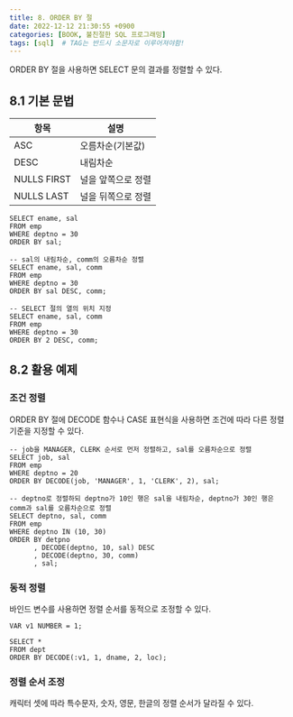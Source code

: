 ```yaml
---
title: 8. ORDER BY 절
date: 2022-12-12 21:30:55 +0900
categories: [BOOK, 불친절한 SQL 프로그래밍]
tags: [sql]  # TAG는 반드시 소문자로 이루어져야함!
---
```


ORDER BY 절을 사용하면 SELECT 문의 결과를 정렬할 수 있다.

## 8.1 기본 문법

| 항목          | 설명         |
|-------------|------------|
| ASC         | 오름차순(기본값)  |
| DESC        | 내림차순       |
| NULLS FIRST | 널을 앞쪽으로 정렬 |
| NULLS LAST  | 널을 뒤쪽으로 정렬 |

```
SELECT ename, sal
FROM emp
WHERE deptno = 30
ORDER BY sal;

-- sal의 내림차순, comm의 오름차순 정렬
SELECT ename, sal, comm
FROM emp
WHERE deptno = 30
ORDER BY sal DESC, comm;

-- SELECT 절의 열의 위치 지정
SELECT ename, sal, comm
FROM emp
WHERE deptno = 30
ORDER BY 2 DESC, comm;
```

## 8.2 활용 예제
### 조건 정렬
ORDER BY 절에 DECODE 함수나 CASE 표현식을 사용하면 조건에 따라 다른 정렬 기준을 지정할 수 있다.

```
-- job을 MANAGER, CLERK 순서로 먼저 정렬하고, sal를 오름차순으로 정렬
SELECT job, sal
FROM emp
WHERE deptno = 20
ORDER BY DECODE(job, 'MANAGER', 1, 'CLERK', 2), sal;

-- deptno로 정렬하되 deptno가 10인 행은 sal을 내림차순, deptno가 30인 행은 comm과 sal를 오름차순으로 정렬
SELECT deptno, sal, comm
FROM emp
WHERE deptno IN (10, 30)
ORDER BY detpno
      , DECODE(deptno, 10, sal) DESC
      , DECODE(deptno, 30, comm)
      , sal;

```

### 동적 정렬
바인드 변수를 사용하면 정렬 순서를 동적으로 조정할 수 있다.

```
VAR v1 NUMBER = 1;

SELECT *
FROM dept
ORDER BY DECODE(:v1, 1, dname, 2, loc);
```

### 정렬 순서 조정
캐릭터 셋에 따라 특수문자, 숫자, 영문, 한글의 정렬 순서가 달라질 수 있다.
